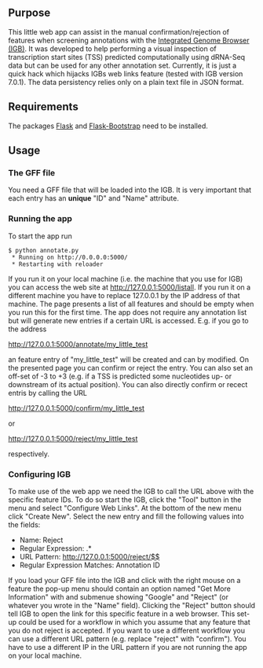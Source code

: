 ## Purpose ##

This little web app can assist in the manual confirmation/rejection of
features when screening annotations with the [Integrated Genome
Browser (IGB)](http://bioviz.org/). It was developed to help
performing a visual inspection of transcription start sites (TSS)
predicted computationally using dRNA-Seq data but can be used for any
other annotation set. Currently, it is just a quick hack which hijacks
IGBs web links feature (tested with IGB version 7.0.1). The data
persistency relies only on a plain text file in JSON format.

## Requirements ##

The packages [Flask](http://flask.pocoo.org/) and
[Flask-Bootstrap](https://pypi.python.org/pypi/Flask-Bootstrap/) need
to be installed.

## Usage ##

### The GFF file ###

You need a GFF file that will be loaded into the IGB. It is very
important that each entry has an **unique** "ID" and "Name" attribute.

### Running the app ###

To start the app run

    $ python annotate.py
     * Running on http://0.0.0.0:5000/
     * Restarting with reloader

If you run it on your local machine (i.e. the machine that you use for
IGB) you can access the web site at http://127.0.0.1:5000/listall. If
you run it on a different machine you have to replace 127.0.0.1 by the
IP address of that machine. The page presents a list of all features
and should be empty when you run this for the first time. The app does
not require any annotation list but will generate new entries if a
certain URL is accessed. E.g. if you go to the address

http://127.0.0.1:5000/annotate/my_little_test

an feature entry of "my_little_test" will be created and can by
modified. On the presented page you can confirm or reject the
entry. You can also set an off-set of -3 to +3 (e.g. if a TSS is
predicted some nucleotides up- or downstream of its actual
position). You can also directly confirm or recect entris by calling
the URL

http://127.0.0.1:5000/confirm/my_little_test

or

http://127.0.0.1:5000/reject/my_little_test

respectively.

### Configuring IGB ###

To make use of the web app we need the IGB to call the URL above with
the specific feature IDs. To do so start the IGB, click the "Tool"
button in the menu and select "Configure Web Links". At the bottom of
the new menu click "Create New". Select the new entry and fill the
following values into the fields:

* Name: Reject
* Regular Expression: .*
* URL Pattern: http://127.0.0.1:5000/reject/$$
* Regular Expression Matches: Annotation ID

If you load your GFF file into the IGB and click with the right mouse
on a feature the pop-up menu should contain an option named "Get More
Information" with and submenue showing "Google" and "Reject" (or
whatever you wrote in the "Name" field). Clicking the "Reject" button
should tell IGB to open the link for this specific feature in a web
browser. This set-up could be used for a workflow in which you assume
that any feature that you do not reject is accepted. If you want to
use a different workflow you can use a different URL pattern
(e.g. replace "reject" with "confirm"). You have to use a different IP
in the URL pattern if you are not running the app on your local
machine.

